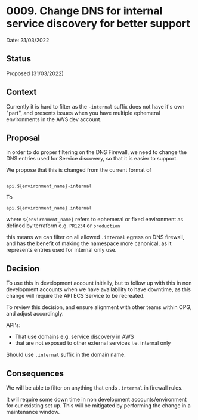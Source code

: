 # 0009. Change DNS for internal service discovery for better support

Date: 31/03/2022

## Status

Proposed (31/03/2022)

## Context

Currently it is hard to filter as the `-internal` suffix does not have it's own "part", and presents issues when you have multiple ephemeral environments in the AWS dev account.

## Proposal

in order to do proper filtering on the DNS Firewall, we need to change the DNS entries used for Service discovery, so that it is easier to support.

We propose that this is changed from the current format of

``` HCL

api.${environment_name}-internal
```

To

``` HCL
api.${environment_name}.internal
```

where `${environment_name}` refers to ephemeral or fixed environment as defined by terraform e.g. `PR1234` or `production`

this means we can filter on all allowed `.internal` egress on DNS firewall, and has the benefit of making the namespace more canonical, as it represents entries used for internal only use.

## Decision

To use this in development account initially, but to follow up with this in non development accounts when we have availability to have downtime, as this change will require the API ECS Service to be recreated.

To review this decision, and ensure alignment with other teams within OPG, and adjust accordingly.

API's:

- That use domains e.g. service discovery in AWS
- that are not exposed to other external services i.e. internal only

Should use `.internal` suffix in the domain name.

## Consequences

We will be able to filter on anything that ends `.internal` in firewall rules.

It will require some down time in non development accounts/environment for our existing set up. This will be mitigated by performing the change in a maintenance window.
